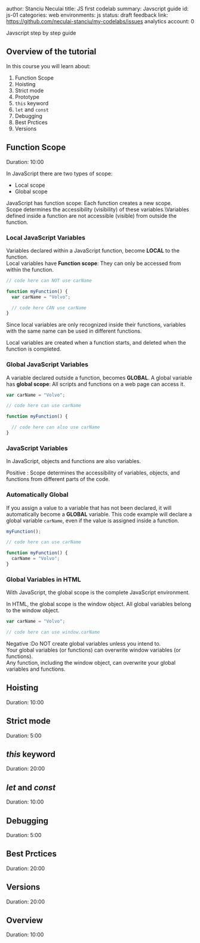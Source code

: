 <!-- Read more here: https://medium.com/@mariopce/tutorial-how-to-make-tutorials-using-google-code-labs-gangdam-style-d62b35476816 -->

<!-- Firstly we have to inform users what the document is about: -->
author: Stanciu Neculai
title: JS first codelab
summary: Javscript guide
id: js-01
categories: web
environments: js
status: draft
feedback link: https://github.com/neculai-stanciu/my-codelabs/issues
analytics account: 0

<!-- 
To specify the title of tutorial just use one “#” like below: 
 -->

Javscript step by step guide

<!-- 
To specify the title of the first step, use two chars “##” right after title provide information about how much time user should spend on that part.
 -->

## Overview of the tutorial

In this course you will learn about:

1. Function Scope
1. Hoisting
1. Strict mode
1. Prototype
1. `this` keyword
1. `let` and `const`
1. Debugging
1. Best Prctices
1. Versions

## Function Scope
Duration: 10:00

In JavaScript there are two types of scope:

* Local scope
* Global scope

JavaScript has function scope: Each function creates a new scope.  
Scope determines the accessibility (visibility) of these variables.\Variables defined inside a function are not accessible (visible) from outside the function.

### Local JavaScript Variables

Variables declared within a JavaScript function, become **LOCAL** to the function.  
Local variables have **Function scope**: They can only be accessed from within the function.

```js
// code here can NOT use carName

function myFunction() {
  var carName = "Volvo";

  // code here CAN use carName
}
```
Since local variables are only recognized inside their functions, variables with the same name can be used in different functions.

Local variables are created when a function starts, and deleted when the function is completed.

### Global JavaScript Variables

A variable declared outside a function, becomes **GLOBAL**.
A global variable has **global scope**: All scripts and functions on a web page can access it.

```js
var carName = "Volvo";

// code here can use carName

function myFunction() {

  // code here can also use carName
}
```
### JavaScript Variables
In JavaScript, objects and functions are also variables.

Positive
: Scope determines the accessibility of variables, objects, and functions from different parts of the code.

### Automatically Global

If you assign a value to a variable that has not been declared, it will automatically become a **GLOBAL** variable.
This code example will declare a global variable `carName`, even if the value is assigned inside a function.

```js
myFunction();

// code here can use carName

function myFunction() {
  carName = "Volvo";
} 
```

### Global Variables in HTML

With JavaScript, the global scope is the complete JavaScript environment.

In HTML, the global scope is the window object. All global variables belong to the window object.

```js
var carName = "Volvo";

// code here can use window.carName
```

Negative
:Do NOT create global variables unless you intend to.  
Your global variables (or functions) can overwrite window variables (or functions).  
Any function, including the window object, can overwrite your global variables and functions.


## Hoisting
Duration: 10:00
## Strict mode
Duration: 5:00
## *this* keyword
Duration: 20:00
## *let* and *const*
Duration: 10:00
## Debugging
Duration: 5:00
## Best Prctices
Duration: 20:00
## Versions
Duration: 20:00
## Overview
Duration: 10:00
